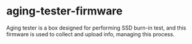 # aging-tester-firmware
Aging tester is a box designed for performing SSD burn-in test, and this firmware is used to collect and upload info, managing this process.
